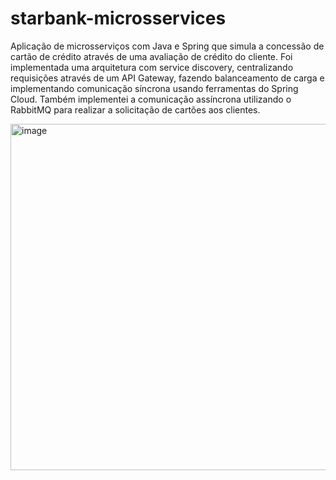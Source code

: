 # starbank-microsservices

Aplicação de microsserviços com Java e Spring que simula a concessão de cartão de crédito através de uma avaliação de crédito do cliente. 
Foi implementada uma arquitetura com service discovery, centralizando requisições através de um API Gateway, 
fazendo balanceamento de carga e implementando comunicação síncrona usando ferramentas do Spring Cloud.
Também implementei a comunicação assíncrona utilizando o RabbitMQ para realizar a solicitação de cartões aos clientes.


<img width="554" alt="image" src="https://user-images.githubusercontent.com/90730406/219190365-e5a32af1-d52f-410d-9120-ef5fb1352a15.png">
